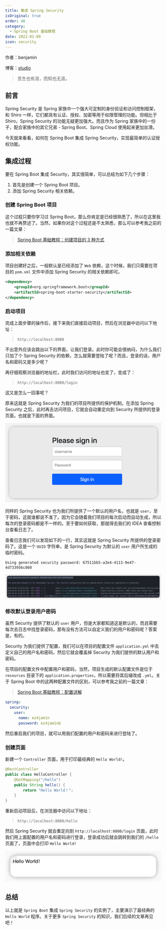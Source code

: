 ```yaml
---
title: 集成 Spring Security
isOriginal: true
order: 40
category:
  - Spring Boot 基础教程
date: 2022-01-09
icon: security
---
```


作者：benjamin

博客：[studio](https://benjam1n.eu.org)

> 吾生也有涯，而知也无涯。

## 前言

Spring Security 是 Spring 家族中一个强大可定制的身份验证和访问控制框架，和 Shiro 一样，它们都具有认证、授权、加密等用于权限管理的功能。但相比于 Shiro，Spring Security 的功能无疑更加强大。而且作为 Spring 家族中的一份子，配合家族中的其它兄弟 - Spring Boot、Spring Cloud 使用起来更加丝滑。

今天就来看看，如何在 Spring Boot 集成 Spring Security，实现最简单的认证授权功能。

## 集成过程

要在 Spring Boot 集成 Security，其实很简单，可以总结为如下几个步骤：

1.  首先是创建一个 Spring Boot 项目。
2.  添加 Spring Security 相关依赖。

### 创建 Spring Boot 项目

这个过程只要你学习过 Spring Boot，那么你肯定是已经很熟悉了，所以在这里我也就不再赘述了。当然，如果你对这个过程还是不太熟悉，那么可以参考我之前的一篇文章：

> [Spring Boot 基础教程：创建项目的 3 种方式](20220102-the-methods-to-create-springboot-project.md)

### 添加相关依赖

项目创建好之后，一般默认是已经添加了 `Web` 依赖，这个时候，我们只需要在项目的 `pom.xml` 文件中添加 Spring Security 的相关依赖即可。

```xml
<dependency>
    <groupId>org.springframework.boot</groupId>
    <artifactId>spring-boot-starter-security</artifactId>
</dependency>
```

### 启动项目

完成上面步骤的操作后，接下来我们直接启动项目，然后在浏览器中访问以下地址：

> `http://localhost:8080`

不出意外应该会跳出以下的界面，让我们登录。此时你可能会很纳闷，为什么我们只加了个 Spring Security 的依赖，怎么就需要登陆了呢？而且，登录的话，用户名和密码又是多少呢？

再仔细观察浏览器的地址栏，此时我们访问的地址也变了，变成了：

> `http://localhost:8080/login`

这又是怎么一回事呢？

原来这就是 Spring Security 为我们的项目所提供的保护机制。在添加 Spring Security 之后，此时再去访问项目，它就会自动重定向到 Security 所提供的登录页面，也就是下面的界面。

![](./assets/20220109-integrated-security/login.png)

同样的 Spring Security 也为我们所提供了一个默认的用户名，也就是 `user`，至于密码，这就谁都说不准了。因为它会随着我们项目的每次启动而自动生成，所以每次的登录密码都是不一样的。至于要如何获取，那就得去我们的 IDEA 查看控制台查看日志了。

查看日志我们可以发现如下的一行，其实这就是 Spring Security 所提供的登录密码了。这是一个 `UUID` 字符串，是 Spring Security 为默认的 `user` 用户所生成的临时密码。

```
Using generated security password: 67511bb5-a3e4-4113-9e47-4d733956c860
```

![](./assets/20220109-integrated-security/pwd.png)

### 修改默认登录用户密码

虽然 Security 提供了默认的 `user` 用户，但是大家都知道这是默认的，而且需要每次去日志中找登录密码，那有没有方法可以自定义我们的用户和密码呢？答案是，有的。

Security 为我们提供了配置，我们可以在项目的配置文件 `application.yml` 中去定义自己的用户名和密码，然后它就会覆盖掉 Security 为我们提供的默认用户和密码。

在项目的配置文件中配置用户和密码，当然，项目生成的默认配置文件是位于 `resources` 目录下的 `application.properties`，所以需要将其后缀改成 `.yml`。关于 Spring Boot 中的这两种配置文件的区别，可以参考我之前的一篇文章：

> [Spring Boot 基础教程：配置详解](20220103-configuration.md)

```yml
spring:
  security:
    user:
      name: ez4jam1n
      password: ez4jam1n@
```

然后重启我们的项目，就可以用我们配置的用户和密码来进行登陆了。

### 创建页面

新建一个 `Controller` 页面，用于打印最经典的 `Hello World!`。

```java
@RestController
public class HelloController {
    @GetMapping("/hello")
    public String hello() {
        return "Hello World！";
    }
}
```

重新启动项目后，在浏览器中访问以下地址：

> `http://localhost:8080/hello`

然后 Spring Security 就会重定向到 `http://localhost:8080/login` 页面，此时我们用上面配置的用户名和密码进行登录，登录成功后就会跳转到我们的 `/hello` 页面了，页面中会打印 `Hello World!`

![](./assets/20220109-integrated-security/preview.png)

## 总结

以上就是 `Spring Boot` 集成 `Spring Security` 的实例了，主要演示了最经典的 `Hello World` 程序。关于更多 `Spring Security` 的知识，我们后续的文章再见吧！